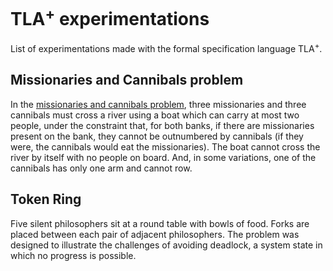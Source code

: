 # TLA<sup>+</sup> experimentations

List of experimentations made with the formal specification language TLA<sup>+</sup>.

## Missionaries and Cannibals problem

In the [missionaries and cannibals problem](https://en.wikipedia.org/wiki/Missionaries_and_cannibals_problem), three missionaries and three cannibals must cross a river using a boat which can carry at most two people, under the constraint that, for both banks, if there are missionaries present on the bank, they cannot be outnumbered by cannibals (if they were, the cannibals would eat the missionaries). The boat cannot cross the river by itself with no people on board. And, in some variations, one of the cannibals has only one arm and cannot row.

## Token Ring

Five silent philosophers sit at a round table with bowls of food. Forks are placed between each pair of adjacent philosophers.
The problem was designed to illustrate the challenges of avoiding deadlock, a system state in which no progress is possible.